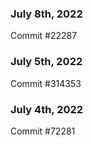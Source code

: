 ### July 8th, 2022

Commit #22287

### July 5th, 2022

Commit #314353


### July 4th, 2022

Commit #72281
